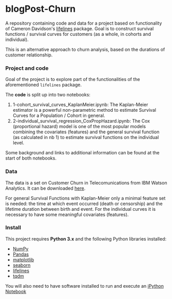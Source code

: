 # blogPost-Churn
A repository containing code and data for a project based on functionality of Cameron Davidson's [lifelines](https://github.com/CamDavidsonPilon/lifelines) package. Goal is to construct survival functions / survival curves for customers (as a whole, in cohorts and individual). 

This is an alternative approach to churn analysis, based on the durations of customer relationship.

### Project and code

Goal of the project is to explore part of the functionalities of the aforementioned `lifelines` package. 

The **code** is split up into two notebooks:
1. 1-cohort_survival_curves_KaplanMeier.ipynb: The Kaplan-Meier estimator is a powerful non-parametric method to estimate Survival Curves for a Population / Cohort in general.
2. 2-individual_survival_regression_CoxPropHazard.ipynb: The Cox (proportional hazard) model is one of the most popular models combining the covariates (features) and the general survival function (as calculated in nb 1) to estimate survival functions on the individual level.

Some background and links to additional information can be found at the start of both notebooks.


### Data

The data is a set on Customer Churn in Telecomunications from IBM Watson Analytics. It can be downloaded [here](https://www.ibm.com/communities/analytics/watson-analytics-blog/Telco-Customer-Churn/).

For general Survival Functions with Kaplan-Meier only a minimal feature set is needed: the time at which event occurred (death or censorship) and the lifetime duration between birth and event. For the individual curves it is necessary to have some meaningful covariates (features). 

### Install

This project requires **Python 3.x** and the following Python libraries installed:

- [NumPy](http://www.numpy.org/)
- [Pandas](http://pandas.pydata.org)
- [matplotlib](http://matplotlib.org/)
- [seaborn](http://seaborn.org)
- [lifelines](https://github.com/CamDavidsonPilon/lifelines)
- [tqdm](https://pypi.org/project/tqdm/)

You will also need to have software installed to run and execute an [iPython Notebook](http://ipython.org/notebook.html)